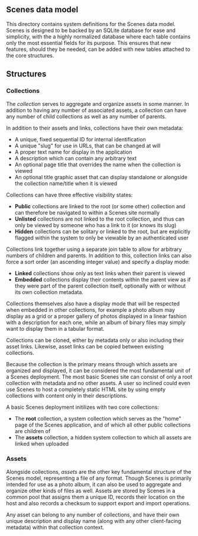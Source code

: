 Scenes data model
-----------------

This directory contains system definitions for the Scenes data model. Scenes
is designed to be backed by an SQLite database for ease and simplicity, with
the a highly normalized database where each table contains only the most
essential fields for its purpose. This ensures that new features, should
they be needed, can be added with new tables attached to the core structures.

## Structures

### Collections

The _collection_ serves to aggregate and organize assets in some manner. 
In addition to having any number of associated assets, a collection can have 
any number of child collections as well as any number of parents.

In addition to their assets and links, collections have their own metadata:
- A unique, fixed sequential ID for internal identification
- A unique "slug" for use in URLs, that can be changed at will
- A proper text name for display in the application
- A description which can contain any arbitrary text
- An optional page title that overrides the name when the collection is viewed
- An optional title graphic asset that can display standalone or alongside the
  collection name/title when it is viewed 

Collections can have three effective visibility states:
- **Public** collections are linked to the root (or some other) collection
  and can therefore be navigated to within a Scenes site normally
- **Unlisted** collections are not linked to the root collection, and thus can
  only be viewed by someone who has a link to it (or knows its slug)
- **Hidden** collections can be solitary or linked to the root, but are
  explicitly flagged within the system to only be viewable by an authenticated
  user

Collections link together using a separate join table to allow for arbitrary
numbers of children and parents. In addition to this, collection links can also
force a sort order (an ascending integer value) and specify a display mode:
- **Linked** collections show only as text links when their parent is viewed
- **Embedded** collections display their contents within the parent view as if
  they were part of the parent collection itself, optionally with or without
  its own collection metadata.

Collections themselves also have a display mode that will be respected when
embedded in other collections, for example a photo album may display as a grid
or a proper gallery of photos displayed in a linear fashion with a description
for each one, while an album of binary files may simply want to display them in
a tabular format.

Collections can be cloned, either by metadata only or also including their
asset links. Likewise, asset links can be copied between existing collections.

Because the collection is the primary means through which assets are organized
and displayed, it can be considered the most fundamental unit of a Scenes
deployment. The most basic Scenes site can consist of only a root collection
with metadata and no other assets. A user so inclined could even use Scenes to
host a completely static HTML site by using empty collections with content only
in their descriptions.

A basic Scenes deployment initilizes with two core collections:
- The **root** collection, a system collection which serves as the "home" page 
  of the Scenes application, and of which all other public collections are 
  children of
- The **assets** collection, a hidden system collection to which all assets are 
  linked when uploaded

### Assets

Alongside collections, _assets_ are the other key fundamental structure of the
Scenes model, representing a file of any format. Though Scenes is primarily
intended for use as a photo album, it can also be used to aggregate and
organize other kinds of files as well. Assets are stored by Scenes in a common 
pool that assigns them a unique ID, records their location on the host and also
records a checksum to support export and import operations.

Any asset can belong to any number of collections, and have their own unique
description and display name (along with any other client-facing metadata) 
within that collection context.
